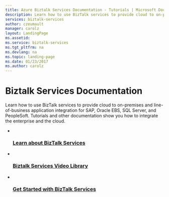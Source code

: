 ```yaml
---
title: Azure Biztalk Services Documentation - Tutorials | Microsoft Docs
description: Learn how to use BizTalk services to provide cloud to on-premises and line-of-business application integration for SAP, Oracle EBS, SQL Server, and PeopleSoft.
services: biztalk-services
author: czeumault
manager: carolz
layout: LandingPage
ms.assetid: 
ms.service: biztalk-services
ms.tgt_pltfrm: na
ms.devlang: na
ms.topic: landing-page
ms.date: 01/23/2017
ms.author: carolz
---
```

# Biztalk Services Documentation

Learn how to use BizTalk services to provide cloud to on-premises and line-of-business application integration for SAP, Oracle EBS, SQL Server, and PeopleSoft. Tutorials and other documentation show you how to integrate the enterprise and the cloud.

<ul class="panelContent cardsFTitle">
    <li>
        <a href="/azure/biztalk-services/biztalk-editions-feature-chart">
        <div class="cardSize">
            <div class="cardPadding">
                <div class="card">
                    <div class="cardImageOuter">
                        <div class="cardImage">
                            <img src="media/index/biztalk-services.svg" alt="" />
                        </div>
                    </div>
                    <div class="cardText">
                        <h3>Learn about BizTalk Services</h3>
                    </div>
                </div>
            </div>
        </div>
        </a>
    </li>
    <li>
        <a href="https://azure.microsoft.com/documentation/videos/index/?services=biztalk-services">
        <div class="cardSize">
            <div class="cardPadding">
                <div class="card">
                    <div class="cardImageOuter">
                        <div class="cardImage">
                            <img src="media/index/video-library.svg" alt="" />
                        </div>
                    </div>
                    <div class="cardText">
                        <h3>Biztalk Services Video Library</h3>
                    </div>
                </div>
            </div>
        </div>
        </a>
    </li>
    <li>
        <a href="/azure/biztalk-services/biztalk-provision-services">
        <div class="cardSize">
            <div class="cardPadding">
                <div class="card">
                    <div class="cardImageOuter">
                        <div class="cardImage">
                            <img src="media/index/get-started.svg" alt="" />
                        </div>
                    </div>
                    <div class="cardText">
                        <h3>Get Started with BizTalk Services</h3>
                    </div>
                </div>
            </div>
        </div>
        </a>
    </li>
</ul>


